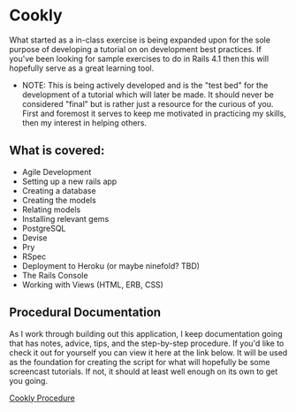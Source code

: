 Cookly
===

What started as a in-class exercise is being expanded upon for the sole purpose of developing a tutorial on on development best practices.  If you've been looking for sample exercises to do in Rails 4.1 then this will hopefully serve as a great learning tool.  

- NOTE:  This is being actively developed and is the "test bed" for the development of a tutorial which will later be made.  It should never be considered "final" but is rather just a resource for the curious of you.  First and foremost it serves to keep me motivated in practicing my skills, then my interest in helping others.

What is covered:
---
* Agile Development
* Setting up a new rails app
* Creating a database
* Creating the models
* Relating models
* Installing relevant gems
* PostgreSQL
* Devise
* Pry
* RSpec
* Deployment to Heroku (or maybe ninefold? TBD)
* The Rails Console
* Working with Views (HTML, ERB, CSS)

Procedural Documentation
---

As I work through building out this application, I keep documentation going that has notes, advice, tips, and the step-by-step procedure.  If you'd like to check it out for yourself you can view it here at the link below.  It will be used as the foundation for creating the script for what will hopefully be some screencast tutorials.   If not, it should at least well enough on its own to get you going.

[Cookly Procedure](https://docs.google.com/document/d/1WMqdetwjnOlmCUrH4hufTGiZ_ey3ku-LwHj-lE4m03I/edit?usp=sharing)